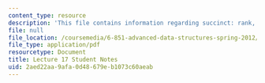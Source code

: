 ```yaml
---
content_type: resource
description: 'This file contains information regarding succinct: rank, select, tries.'
file: null
file_location: /coursemedia/6-851-advanced-data-structures-spring-2012/2aed22aa9afa0d48679eb1073c60aeab_MIT6_851S12_L17.pdf
file_type: application/pdf
resourcetype: Document
title: Lecture 17 Student Notes
uid: 2aed22aa-9afa-0d48-679e-b1073c60aeab
---
```

